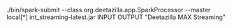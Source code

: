 ./bin/spark-submit --class org.deetazilla.app.SparkProcessor --master local[*] int_streaming-latest.jar INPUT OUTPUT  "Deetazilla MAX Streaming"